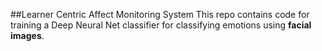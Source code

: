 ##Learner Centric Affect Monitoring System
This repo contains code for training a Deep Neural Net classifier for classifying
emotions using **facial images**.</br>
